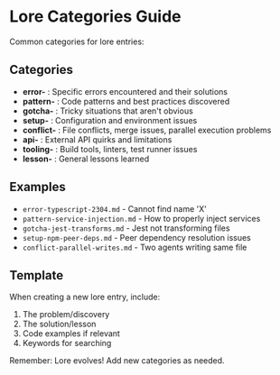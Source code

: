 # Lore Categories Guide

Common categories for lore entries:

## Categories

- **error-** : Specific errors encountered and their solutions
- **pattern-** : Code patterns and best practices discovered
- **gotcha-** : Tricky situations that aren't obvious
- **setup-** : Configuration and environment issues
- **conflict-** : File conflicts, merge issues, parallel execution problems
- **api-** : External API quirks and limitations
- **tooling-** : Build tools, linters, test runner issues
- **lesson-** : General lessons learned

## Examples

- `error-typescript-2304.md` - Cannot find name 'X'
- `pattern-service-injection.md` - How to properly inject services
- `gotcha-jest-transforms.md` - Jest not transforming files
- `setup-npm-peer-deps.md` - Peer dependency resolution issues
- `conflict-parallel-writes.md` - Two agents writing same file

## Template

When creating a new lore entry, include:
1. The problem/discovery
2. The solution/lesson
3. Code examples if relevant
4. Keywords for searching

Remember: Lore evolves! Add new categories as needed.